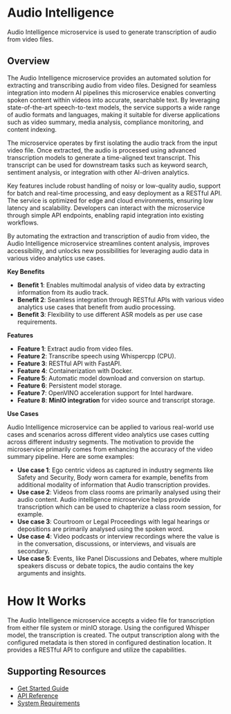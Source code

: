 # Audio Intelligence
Audio Intelligence microservice is used to generate transcription of audio from video files. 

## Overview
The Audio Intelligence microservice provides an automated solution for extracting and transcribing audio from video files. Designed for seamless integration into modern AI pipelines this microservice enables converting spoken content within videos into accurate, searchable text. By leveraging state-of-the-art speech-to-text models, the service supports a wide range of audio formats and languages, making it suitable for diverse applications such as video summary, media analysis, compliance monitoring, and content indexing.

The microservice operates by first isolating the audio track from the input video file. Once extracted, the audio is processed using advanced transcription models to generate a time-aligned text transcript. This transcript can be used for downstream tasks such as keyword search, sentiment analysis, or integration with other AI-driven analytics.

Key features include robust handling of noisy or low-quality audio, support for batch and real-time processing, and easy deployment as a RESTful API. The service is optimized for edge and cloud environments, ensuring low latency and scalability. Developers can interact with the microservice through simple API endpoints, enabling rapid integration into existing workflows.

By automating the extraction and transcription of audio from video, the Audio Intelligence microservice streamlines content analysis, improves accessibility, and unlocks new possibilities for leveraging audio data in various video analytics use cases.

**Key Benefits**
* **Benefit 1**: Enables multimodal analysis of video data by extracting information from its audio track.
* **Benefit 2**: Seamless integration through RESTful APIs with various video analytics use cases that benefit from audio processing.
* **Benefit 3**: Flexibility to use different ASR models as per use case requirements.

**Features**
* **Feature 1**: Extract audio from video files.
* **Feature 2**: Transcribe speech using Whispercpp (CPU).
* **Feature 3**: RESTful API with FastAPI.
* **Feature 4**: Containerization with Docker.
* **Feature 5**: Automatic model download and conversion on startup.
* **Feature 6**: Persistent model storage.
* **Feature 7**: OpenVINO acceleration support for Intel hardware.
* **Feature 8**: **MinIO integration** for video source and transcript storage.

**Use Cases**

Audio Intelligence microservice can be applied to various real-world use cases and scenarios across different video analytics use cases cutting across different industry segments. The motivation to provide the microservice primarily comes from enhancing the accuracy of the video summary pipeline. Here are some examples:
* **Use case 1**: Ego centric videos as captured in industry segments like Safety and Security, Body worn camera for example, benefits from additional modality of information that Audio transcription provides.
* **Use case 2**: Videos from class rooms are primarily analysed using their audio content. Audio intelligence microservice helps provide transcription which can be used to chapterize a class room session, for example.
* **Use case 3**: Courtroom or Legal Proceedings with legal hearings or depositions are primarily analysed using the spoken word.
* **Use case 4**: Video podcasts or interview recordings where the value is in the conversation, discussions, or interviews, and visuals are secondary.
* **Use case 5**: Events, like Panel Discussions and Debates, where multiple speakers discuss or debate topics, the audio contains the key arguments and insights.

# How It Works

The Audio Intelligence microservice accepts a video file for transcription from either file system or minIO storage. Using the configured Whisper model, the transcription is created. The output transcription along with the configured metadata is then stored in configured destination location. It provides a RESTful API to configure and utilize the capabilities.

## Supporting Resources

* [Get Started Guide](get-started.md)
* [API Reference](api-reference.md)
* [System Requirements](system-requirements.md)
